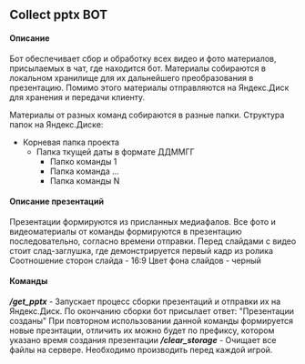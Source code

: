 ## Collect pptx BOT ##

#### Описание ####
Бот обеспечивает сбор и обработку всех видео и фото материалов, присылаемых в чат, где находится бот.
Материалы собираются в локальном хранилище для их дальнейшего преобразования в презентацию. Помимо этого материалы отправляются на Яндекс.Диск для хранения и передачи клиенту.

Материалы от разных команд собираются в разные папки.
Структура папок на Яндекс.Диске:

- Корневая папка проекта
  - Папка ткущей даты в формате ДДММГГ
    - Папко команды 1
    - Папка команда ...
    - Папка команды N

#### Описание презентаций ####
Презентации формируются из присланных медиафалов. Все фото и видеоматериалы от команды формируются в презентацию последовательно, согласно времени отправки.
Перед слайдами с видео стоит слад-заглушка, где демонстрируется первый кадр из ролика
Соотношение сторон слайда - 16:9
Цвет фона слайдов - черный

#### Команды ####
***/get_pptx*** - Запускает процесс сборки презентаций и отправки их на Яндекс.Диск. По окончанию сборки бот присылает ответ: "Презентации созданы"
При повторном использовании данной команды формируется новые презнтации, отличить их можно будет по префиксу, котором указано время создания презентации
***/clear_storage*** - Очищает все файлы на сервере. Необходимо производить перед каждой игрой.